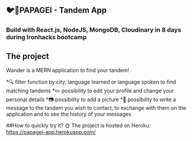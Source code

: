 ## :bird::speech_balloon:PAPAGEI - Tandem App
### Build with React.js, NodeJS, MongoDB, Cloudinary in 8 days during Ironhacks bootcamp
## The project
Wander is a MERN application to find your tandem! 

*🔍 filter function by city, language learned or language spoken to find matching tandems 
*✏️ possibility to edit your profile and change your personal details
*:camera: possibility to add a picture
*:email: possibility to write a message to the tandem you wish to contact, to exchange with them on the application and to see the history of your messages

##How to quickly try it?
🌞 The project is hosted on Heroku: https://papagei-app.herokuapp.com/

